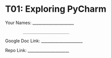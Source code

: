 # T01: Exploring PyCharm

Your Names: _____________________

            _____________________
            
Google Doc Link: _____________________

Repo Link: _____________________
